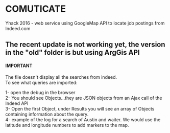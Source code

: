 # COMUTICATE
Yhack 2016 - web service using GoogleMap API to locate job postings from Indeed.com


## The recent update is not working yet, the version in the "old" folder is but using ArgGis API

#### IMPORTANT  
The file doesn't display all the searches from indeed.  
To see what queries are imported:  

1- open the debug in the browser  
2- You should see Objects...they are JSON objects from an Ajax call of the Indeed API  
3- Open the first Object, under Results you will see an array of Objects containing information about the query.  
4- example of the log for a search of Austin and waiter. We would use the latitude and longitude numbers to add markers to the map.  

